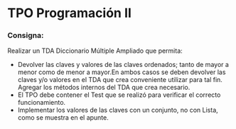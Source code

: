 # TPO Programación II
### Consigna:

Realizar un TDA Diccionario Múltiple Ampliado que permita: 
* Devolver las claves y valores de las claves ordenados; tanto de mayor a menor como de menor a mayor.En ambos casos se deben devolver las claves y/o valores en el TDA que crea conveniente utilizar para tal fin. Agregar los métodos internos del TDA que crea necesario. 
*  El TPO debe contener el Test que se realizó para verificar el correcto funcionamiento. 
* Implementar los valores de las claves con un conjunto, no con Lista, como se muestra en el apunte.
